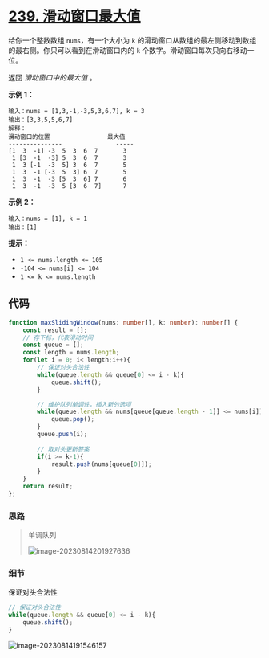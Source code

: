 # [239. 滑动窗口最大值](https://leetcode.cn/problems/sliding-window-maximum/)

给你一个整数数组 `nums`，有一个大小为 `k` 的滑动窗口从数组的最左侧移动到数组的最右侧。你只可以看到在滑动窗口内的 `k` 个数字。滑动窗口每次只向右移动一位。

返回 *滑动窗口中的最大值* 。

 

**示例 1：**

```
输入：nums = [1,3,-1,-3,5,3,6,7], k = 3
输出：[3,3,5,5,6,7]
解释：
滑动窗口的位置                最大值
---------------               -----
[1  3  -1] -3  5  3  6  7       3
 1 [3  -1  -3] 5  3  6  7       3
 1  3 [-1  -3  5] 3  6  7       5
 1  3  -1 [-3  5  3] 6  7       5
 1  3  -1  -3 [5  3  6] 7       6
 1  3  -1  -3  5 [3  6  7]      7
```

**示例 2：**

```
输入：nums = [1], k = 1
输出：[1]
```

**提示：**

-   `1 <= nums.length <= 105`
-   `-104 <= nums[i] <= 104`
-   `1 <= k <= nums.length`

## 代码

```ts
function maxSlidingWindow(nums: number[], k: number): number[] {
    const result = [];
    // 存下标，代表滑动时间
    const queue = [];
    const length = nums.length;
    for(let i = 0; i< length;i++){
        // 保证对头合法性
        while(queue.length && queue[0] <= i - k){
            queue.shift();
        }

        // 维护队列单调性，插入新的选项
        while(queue.length && nums[queue[queue.length - 1]] <= nums[i]){
            queue.pop();
        }
        queue.push(i);
        
        // 取对头更新答案
        if(i >= k-1){
            result.push(nums[queue[0]]);
        }
    }
    return result;
};
```

### 思路

>   单调队列
>
>   ![image-20230814201927636](https://qiniucloud.qishilong.space/images/202308142019695.png)

### 细节

保证对头合法性

```ts
// 保证对头合法性
while(queue.length && queue[0] <= i - k){
    queue.shift();
}
```



![image-20230814191546157](https://qiniucloud.qishilong.space/images/202308141915199.png)